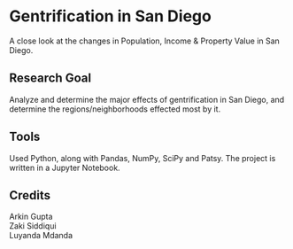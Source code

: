 # Gentrification in San Diego
A close look at the changes in Population, Income & Property Value in San Diego.

## Research Goal
Analyze and determine the major effects of gentrification in San Diego, and determine the regions/neighborhoods effected most by it.

## Tools
Used Python, along with Pandas, NumPy, SciPy and Patsy. The project is written in a Jupyter Notebook.

## Credits 
Arkin Gupta <br>
Zaki Siddiqui <br>
Luyanda Mdanda <br>
